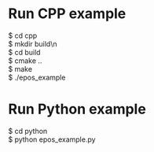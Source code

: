 # Run CPP example
$ cd cpp  
$ mkdir build\n  
$ cd build  
$ cmake ..  
$ make  
$ ./epos_example  

# Run Python example
$ cd python  
$ python epos_example.py  
